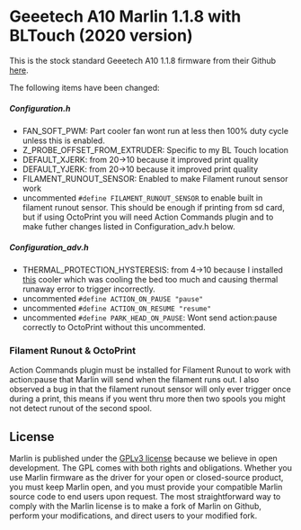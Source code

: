 # Geeetech A10 Marlin 1.1.8 with BLTouch (2020 version)

This is the stock standard Geeetech A10 1.1.8 firmware from their Github [here](https://github.com/Geeetech3D/Prusa_I3_3Dprinter/tree/master/A10_marlin1.1.8_3DTtouch/Marlin).

The following items have been changed:

##### Configuration.h 
- FAN_SOFT_PWM: Part cooler fan wont run at less then 100% duty cycle unless this is enabled.
- Z_PROBE_OFFSET_FROM_EXTRUDER: Specific to my BL Touch location
- DEFAULT_XJERK: from 20->10 because it improved print quality
- DEFAULT_YJERK: from 20->10 because it improved print quality
- FILAMENT_RUNOUT_SENSOR: Enabled to make Filament runout sensor work
- uncommented `#define FILAMENT_RUNOUT_SENSOR` to enable built in filament runout sensor. This should be enough if printing from sd card, but if using OctoPrint you will need Action Commands plugin and to make futher changes listed in Configuration_adv.h below.

##### Configuration_adv.h 
- THERMAL_PROTECTION_HYSTERESIS: from 4->10 because I installed [this](https://www.thingiverse.com/thing:4319230) cooler which was cooling the bed too much and causing thermal runaway error to trigger incorrectly.
- uncommented `#define ACTION_ON_PAUSE "pause"`
- uncommented `#define ACTION_ON_RESUME "resume"`
- uncommented `#define PARK_HEAD_ON_PAUSE`: Wont send action:pause correctly to OctoPrint without this uncommented.

### Filament Runout  & OctoPrint

Action Commands plugin must be installed for Filament Runout to work with action:pause that Marlin will send when the filament runs out. I also observed a bug in that the filament runout sensor will only ever trigger once during a print, this means if you went thru more then two spools you might not detect runout of the second spool.

## License

Marlin is published under the [GPLv3 license](https://github.com/MarlinFirmware/Marlin/blob/1.0.x/COPYING.md) because we believe in open development. The GPL comes with both rights and obligations. Whether you use Marlin firmware as the driver for your open or closed-source product, you must keep Marlin open, and you must provide your compatible Marlin source code to end users upon request. The most straightforward way to comply with the Marlin license is to make a fork of Marlin on Github, perform your modifications, and direct users to your modified fork.

